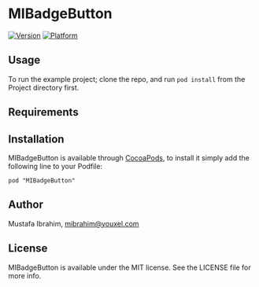 # MIBadgeButton

[![Version](http://cocoapod-badges.herokuapp.com/v/MIBadgeButton/badge.png)](http://cocoadocs.org/docsets/MIBadgeButton)
[![Platform](http://cocoapod-badges.herokuapp.com/p/MIBadgeButton/badge.png)](http://cocoadocs.org/docsets/MIBadgeButton)

## Usage

To run the example project; clone the repo, and run `pod install` from the Project directory first.

## Requirements

## Installation

MIBadgeButton is available through [CocoaPods](http://cocoapods.org), to install
it simply add the following line to your Podfile:

    pod "MIBadgeButton"

## Author

Mustafa Ibrahim, mibrahim@youxel.com

## License

MIBadgeButton is available under the MIT license. See the LICENSE file for more info.

